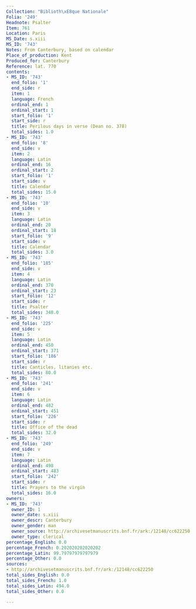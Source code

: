 ```yaml
---
Collection: "Biblioth\xE8que Nationale"
Folia: '249'
Headnote: Psalter
Item: 761
Location: Paris
MS_Date: s.xiii
MS_ID: '743'
Notes: From Canterbury, based on calendar
Place_of_production: Kent
Produced_for: Canterbury
Reference: lat. 770
contents:
- MS_ID: '743'
  end_folio: '1'
  end_side: r
  item: 1
  language: French
  ordinal_end: 1
  ordinal_start: 1
  start_folio: '1'
  start_side: r
  title: Perilous days in verse (Dean no. 378)
  total_sides: 1.0
- MS_ID: '743'
  end_folio: '8'
  end_side: v
  item: 2
  language: Latin
  ordinal_end: 16
  ordinal_start: 2
  start_folio: '1'
  start_side: v
  title: Calendar
  total_sides: 15.0
- MS_ID: '743'
  end_folio: '10'
  end_side: v
  item: 3
  language: Latin
  ordinal_end: 20
  ordinal_start: 18
  start_folio: '9'
  start_side: v
  title: Calendar
  total_sides: 3.0
- MS_ID: '743'
  end_folio: '185'
  end_side: v
  item: 4
  language: Latin
  ordinal_end: 370
  ordinal_start: 23
  start_folio: '12'
  start_side: r
  title: Psalter
  total_sides: 348.0
- MS_ID: '743'
  end_folio: '225'
  end_side: v
  item: 5
  language: Latin
  ordinal_end: 450
  ordinal_start: 371
  start_folio: '186'
  start_side: r
  title: Canticles, litanies etc.
  total_sides: 80.0
- MS_ID: '743'
  end_folio: '241'
  end_side: v
  item: 6
  language: Latin
  ordinal_end: 482
  ordinal_start: 451
  start_folio: '226'
  start_side: r
  title: Office of the dead
  total_sides: 32.0
- MS_ID: '743'
  end_folio: '249'
  end_side: v
  item: 7
  language: Latin
  ordinal_end: 498
  ordinal_start: 483
  start_folio: '242'
  start_side: r
  title: Prayers to the virgin
  total_sides: 16.0
owners:
- MS_ID: '743'
  owner_ID: 1
  owner_date: s.xiii
  owner_descr: Canterbury
  owner_gender: man
  owner_source: http://archivesetmanuscrits.bnf.fr/ark:/12148/cc622250
  owner_type: clerical
percentage_English: 0.0
percentage_French: 0.202020202020202
percentage_Latin: 99.79797979797979
percentage_Other: 0.0
sources:
- http://archivesetmanuscrits.bnf.fr/ark:/12148/cc622250
total_sides_English: 0.0
total_sides_French: 1.0
total_sides_Latin: 494.0
total_sides_Other: 0.0

---
```

